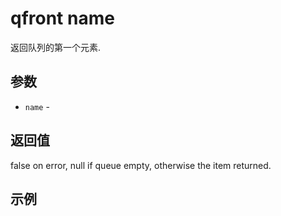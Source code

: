 # qfront name

返回队列的第一个元素.

## 参数

* `name` - 

## 返回值

false on error, null if queue empty, otherwise the item returned.

## 示例

